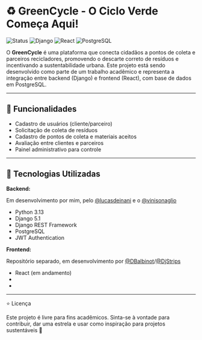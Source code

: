 # ♻️ GreenCycle - O Ciclo Verde Começa Aqui!

![Status](https://img.shields.io/badge/status-em%20desenvolvimento-yellow)
![Django](https://img.shields.io/badge/backend-Django-brightgreen)
![React](https://img.shields.io/badge/frontend-React-blue)
![PostgreSQL](https://img.shields.io/badge/banco-PostgreSQL-9cf)

O **GreenCycle** é uma plataforma que conecta cidadãos a pontos de coleta e parceiros recicladores, promovendo o descarte correto de resíduos e incentivando a sustentabilidade urbana. Este projeto está sendo desenvolvido como parte de um trabalho acadêmico e representa a integração entre backend (Django) e frontend (React), com base de dados em PostgreSQL.

---

## 🚀 Funcionalidades

- Cadastro de usuários (cliente/parceiro)
- Solicitação de coleta de resíduos
- Cadastro de pontos de coleta e materiais aceitos
- Avaliação entre clientes e parceiros
- Painel administrativo para controle

---

## 🧪 Tecnologias Utilizadas

**Backend:**

Em desenvolvimento por mim, pelo [@lucasdeinani](https://github.com/lucasdeinani) e o [@vinisonaglio](https://github.com/ViniSonaglio)
- Python 3.13
- Django 5.1
- Django REST Framework
- PostgreSQL
- JWT Authentication

**Frontend:**

Repositório separado, em desenvolvimento por [@DBalbinot](https://github.com/DBalbinot)/[@DjStrips](https://github.com/DjStrips)

- React (em andamento)
- 
- 
---

⭐ Licença

Este projeto é livre para fins acadêmicos. Sinta-se à vontade para contribuir, dar uma estrela e usar como inspiração para projetos sustentáveis 🌱
